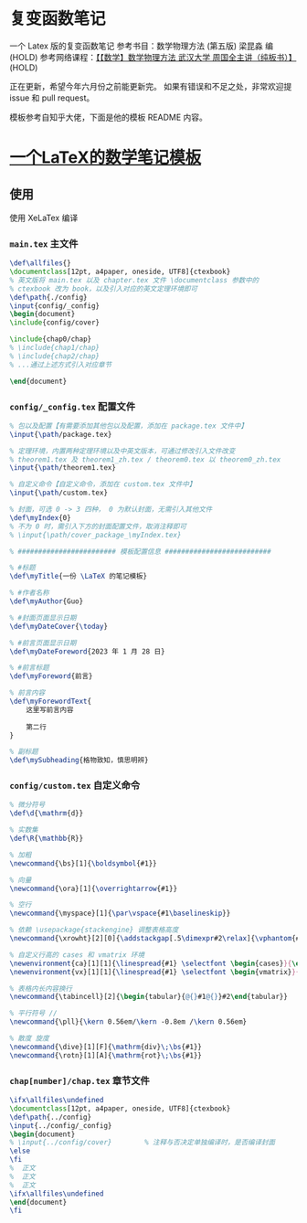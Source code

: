 # 复变函数笔记
一个 Latex 版的复变函数笔记
参考书目：数学物理方法 (第五版) 梁昆淼 编 (HOLD)
参考网络课程：[【【数学】数学物理方法 武汉大学 周国全主讲（纯板书）】](https://www.bilibili.com/video/BV1ab411u7By/?share_source=copy_web&vd_source=395fa218685d9ed601790ad47114c861)(HOLD)

正在更新，希望今年六月份之前能更新完。
如果有错误和不足之处，非常欢迎提 issue 和 pull request。

模板参考自知乎大佬，下面是他的模板 README 内容。

# [一个LaTeX的数学笔记模板](https://zhuanlan.zhihu.com/p/604236564)

## 使用	

使用 XeLaTex 编译

### `main.tex` 主文件

```latex
\def\allfiles{}
\documentclass[12pt, a4paper, oneside, UTF8]{ctexbook}
% 英文版将 main.tex 以及 chapter.tex 文件 \documentclass 参数中的
% ctexbook 改为 book，以及引入对应的英文定理环境即可
\def\path{./config}
\input{config/_config}
\begin{document}
\include{config/cover}

\include{chap0/chap}
% \include{chap1/chap}
% \include{chap2/chap}
% ...通过上述方式引入对应章节

\end{document}
```

### `config/_config.tex` 配置文件

```latex
% 包以及配置【有需要添加其他包以及配置，添加在 package.tex 文件中】
\input{\path/package.tex}

% 定理环境，内置两种定理环境以及中英文版本，可通过修改引入文件改变
% theorem1.tex 及 theorem1_zh.tex / theorem0.tex 以 theorem0_zh.tex
\input{\path/theorem1.tex}

% 自定义命令【自定义命令，添加在 custom.tex 文件中】
\input{\path/custom.tex}

% 封面，可选 0 -> 3 四种， 0 为默认封面，无需引入其他文件
\def\myIndex{0}
% 不为 0 时，需引入下方的封面配置文件，取消注释即可
% \input{\path/cover_package_\myIndex.tex}

% ######################## 模板配置信息 ##########################

% #标题
\def\myTitle{一份 \LaTeX 的笔记模板}

% #作者名称
\def\myAuthor{Guo}

% #封面页面显示日期
\def\myDateCover{\today}

% #前言页面显示日期
\def\myDateForeword{2023 年 1 月 28 日}

% #前言标题
\def\myForeword{前言}

% 前言内容
\def\myForewordText{
    这里写前言内容
    
    第二行
}

% 副标题
\def\mySubheading{格物致知，慎思明辨}
```

### `config/custom.tex` 自定义命令

```latex
% 微分符号
\def\d{\mathrm{d}}

% 实数集
\def\R{\mathbb{R}}

% 加粗
\newcommand{\bs}[1]{\boldsymbol{#1}}

% 向量
\newcommand{\ora}[1]{\overrightarrow{#1}}

% 空行
\newcommand{\myspace}[1]{\par\vspace{#1\baselineskip}}

% 依赖 \usepackage{stackengine} 调整表格高度
\newcommand{\xrowht}[2][0]{\addstackgap[.5\dimexpr#2\relax]{\vphantom{#1}}}

% 自定义行高的 cases 和 vmatrix 环境
\newenvironment{ca}[1][1]{\linespread{#1} \selectfont \begin{cases}}{\end{cases}}
\newenvironment{vx}[1][1]{\linespread{#1} \selectfont \begin{vmatrix}}{\end{vmatrix}}

% 表格内长内容换行
\newcommand{\tabincell}[2]{\begin{tabular}{@{}#1@{}}#2\end{tabular}}

% 平行符号 //
\newcommand{\pll}{\kern 0.56em/\kern -0.8em /\kern 0.56em}

% 散度 旋度
\newcommand{\dive}[1][F]{\mathrm{div}\;\bs{#1}}
\newcommand{\rotn}[1][A]{\mathrm{rot}\;\bs{#1}}
```

### `chap[number]/chap.tex` 章节文件

```latex
\ifx\allfiles\undefined
\documentclass[12pt, a4paper, oneside, UTF8]{ctexbook}
\def\path{../config}
\input{../config/_config}
\begin{document}
% \input{../config/cover}        % 注释与否决定单独编译时，是否编译封面
\else
\fi
%  正文
%  正文
%  正文
\ifx\allfiles\undefined
\end{document}
\fi
```